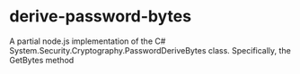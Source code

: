 # derive-password-bytes
A partial node.js implementation of the C# System.Security.Cryptography.PasswordDeriveBytes class. Specifically, the GetBytes method
